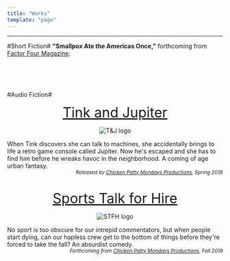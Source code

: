 ```yaml
---
title: "Works"
template: "page"
---
```

<hr>

#Short Fiction#
**"Smallpox Ate the Americas Once,"** forthcoming from [Factor Four Magazine](http://factorfourmag.com/).

<br>
<br>
<br>

#Audio Fiction#
<center>
<font size="6"><a href="http://www.tinkandjupiter.com">Tink and Jupiter</a></font>  

![T&J logo](/media/T&J_logo_small.jpg)<!-- .element height="150px" width="150px" -->

</center>
When Tink discovers she can talk to machines, she accidentally brings to life a retro game console called Jupiter. Now he's escaped and she has to find him before he wreaks havoc in the neighborhood. A coming of age urban fantasy. <br>
<div style="text-align: right"><small><em>Released by <a href=http://twitter.com/chickenpmondays>Chicken Patty Mondays Productions</a>, Spring 2018</em></small></div>

<br>
<br>

<center>
<font size="6"><a href="http://www.tinkandjupiter.com">Sports Talk for Hire</a></font>  

![STFH logo](/media/STFH_logo1.png)<!-- .element height="150px" width="150px" -->

</center>
No sport is too obscure for our intrepid commentators, but when people start dying, can our hapless crew get to the bottom of things before they're forced to take the fall? An absurdist comedy.<br>
<div style="text-align: right"><small><em>Forthcoming from <a href=http://twitter.com/chickenpmondays>Chicken Patty Mondays Productions</a>, Fall 2019</em></small></div>
